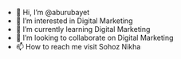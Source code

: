 - 👋 Hi, I’m @aburubayet
- 👀 I’m interested in Digital Marketing
- 🌱 I’m currently learning Digital Marketing
- 💞️ I’m looking to collaborate on Digital Marketing
- 📫 How to reach me visit Sohoz Nikha

<!---
aburubayet/aburubayet is a ✨ special ✨ repository because its `README.md` (this file) appears on your GitHub profile.
You can click the Preview link to take a look at your changes.
--->
